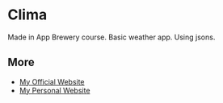 # Clima

Made in App Brewery course. Basic weather app. Using jsons.

## More

* [My Official Website](http://tahaenes.com/)
* [My Personal Website](https://tahaenesaslanturk.com/)
